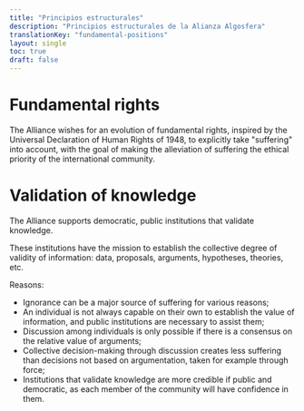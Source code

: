 ```yaml
---
title: "Principios estructurales"
description: "Principios estructurales de la Alianza Algosfera"
translationKey: "fundamental-positions"
layout: single
toc: true
draft: false
---
```


# Fundamental rights
The Alliance wishes for an evolution of fundamental rights, inspired by the Universal Declaration of Human Rights of 1948, to explicitly take "suffering" into account, with the goal of making the alleviation of suffering the ethical priority of the international community.

# Validation of knowledge
The Alliance supports democratic, public institutions that validate knowledge.

These institutions have the mission to establish the collective degree of validity of information: data, proposals, arguments, hypotheses, theories, etc.

Reasons:
- Ignorance can be a major source of suffering for various reasons;
- An individual is not always capable on their own to establish the value of information, and public institutions are necessary to assist them;
- Discussion among individuals is only possible if there is a consensus on the relative value of arguments;
- Collective decision-making through discussion creates less suffering than decisions not based on argumentation, taken for example through force;
- Institutions that validate knowledge are more credible if public and democratic, as each member of the community will have confidence in them.
